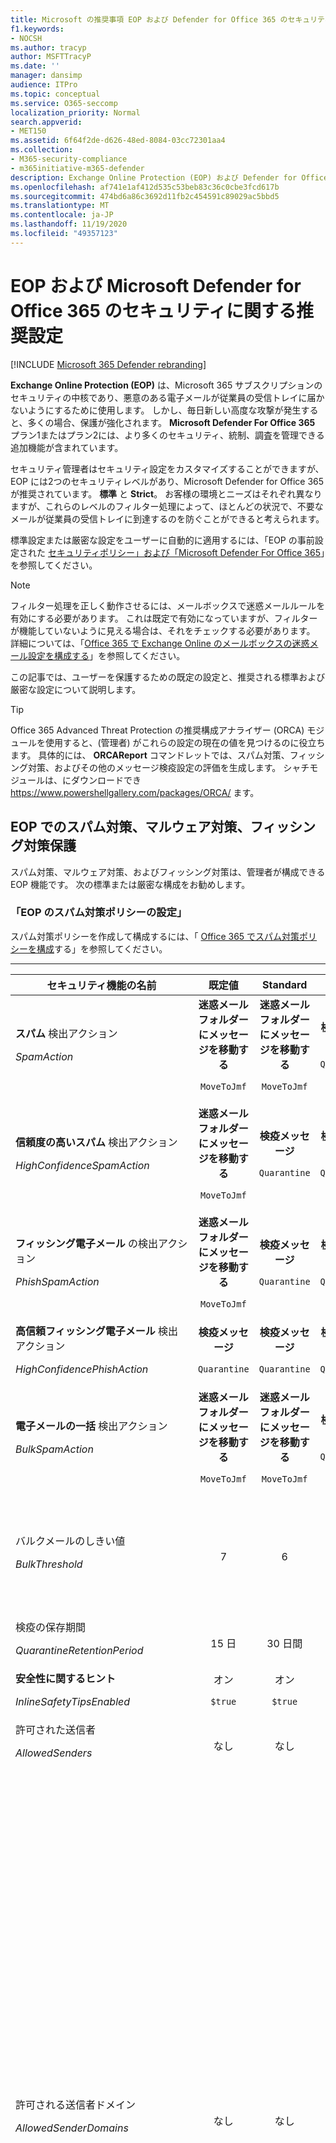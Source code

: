 ```yaml
---
title: Microsoft の推奨事項 EOP および Defender for Office 365 のセキュリティ設定、推奨事項、Sender Policy Framework、ドメインベースのメッセージの報告と適合性、DomainKeys 識別されたメール、手順、EOP の機能、セキュリティ基準、のベースライン、office 365 のためのベースラインの 365 365 設定、EOP、セキュリティ構成の構成
f1.keywords:
- NOCSH
ms.author: tracyp
author: MSFTTracyP
ms.date: ''
manager: dansimp
audience: ITPro
ms.topic: conceptual
ms.service: O365-seccomp
localization_priority: Normal
search.appverid:
- MET150
ms.assetid: 6f64f2de-d626-48ed-8084-03cc72301aa4
ms.collection:
- M365-security-compliance
- m365initiative-m365-defender
description: Exchange Online Protection (EOP) および Defender for Office 365 のセキュリティ設定のベストプラクティスとは 標準保護に関する現在の推奨事項 より厳しくするには、何を使用する必要がありますか。 また、Office 365 に Defender も使用している場合は、どのような機能を利用できますか。
ms.openlocfilehash: af741e1af412d535c53beb83c36c0cbe3fcd617b
ms.sourcegitcommit: 474bd6a86c3692d11fb2c454591c89029ac5bbd5
ms.translationtype: MT
ms.contentlocale: ja-JP
ms.lasthandoff: 11/19/2020
ms.locfileid: "49357123"
---
```

# <a name="recommended-settings-for-eop-and-microsoft-defender-for-office-365-security"></a>EOP および Microsoft Defender for Office 365 のセキュリティに関する推奨設定

[!INCLUDE [Microsoft 365 Defender rebranding](../includes/microsoft-defender-for-office.md)]

**Exchange Online Protection (EOP)** は、Microsoft 365 サブスクリプションのセキュリティの中核であり、悪意のある電子メールが従業員の受信トレイに届かないようにするために使用します。 しかし、毎日新しい高度な攻撃が発生すると、多くの場合、保護が強化されます。 **Microsoft Defender For Office 365** プラン1またはプラン2には、より多くのセキュリティ、統制、調査を管理できる追加機能が含まれています。

セキュリティ管理者はセキュリティ設定をカスタマイズすることができますが、EOP には2つのセキュリティレベルがあり、Microsoft Defender for Office 365 が推奨されています。 **標準** と **Strict**。 お客様の環境とニーズはそれぞれ異なりますが、これらのレベルのフィルター処理によって、ほとんどの状況で、不要なメールが従業員の受信トレイに到達するのを防ぐことができると考えられます。

標準設定または厳密な設定をユーザーに自動的に適用するには、「EOP の事前設定された [セキュリティポリシー」および「Microsoft Defender For Office 365](preset-security-policies.md)」を参照してください。

> [!NOTE]
> フィルター処理を正しく動作させるには、メールボックスで迷惑メールルールを有効にする必要があります。 これは既定で有効になっていますが、フィルターが機能していないように見える場合は、それをチェックする必要があります。 詳細については、「[Office 365 で Exchange Online のメールボックスの迷惑メール設定を構成する](configure-junk-email-settings-on-exo-mailboxes.md)」を参照してください。

この記事では、ユーザーを保護するための既定の設定と、推奨される標準および厳密な設定について説明します。

> [!TIP]
> Office 365 Advanced Threat Protection の推奨構成アナライザー (ORCA) モジュールを使用すると、(管理者) がこれらの設定の現在の値を見つけるのに役立ちます。 具体的には、 **ORCAReport** コマンドレットでは、スパム対策、フィッシング対策、およびその他のメッセージ検疫設定の評価を生成します。 シャチモジュールは、にダウンロードでき <https://www.powershellgallery.com/packages/ORCA/> ます。

## <a name="anti-spam-anti-malware-and-anti-phishing-protection-in-eop"></a>EOP でのスパム対策、マルウェア対策、フィッシング対策保護

スパム対策、マルウェア対策、およびフィッシング対策は、管理者が構成できる EOP 機能です。 次の標準または厳密な構成をお勧めします。

### <a name="eop-anti-spam-policy-settings"></a>「EOP のスパム対策ポリシーの設定」

スパム対策ポリシーを作成して構成するには、「 [Office 365 でスパム対策ポリシーを構成](configure-your-spam-filter-policies.md)する」を参照してください。

****

|セキュリティ機能の名前|既定値|Standard|Strict|Comment|
|---|:---:|:---:|:---:|---|
|**スパム** 検出アクション <p> _SpamAction_|**迷惑メールフォルダーにメッセージを移動する** <p> `MoveToJmf`|**迷惑メールフォルダーにメッセージを移動する** <p> `MoveToJmf`|**検疫メッセージ** <p> `Quarantine`||
|**信頼度の高いスパム** 検出アクション <p> _HighConfidenceSpamAction_|**迷惑メールフォルダーにメッセージを移動する** <p> `MoveToJmf`|**検疫メッセージ** <p> `Quarantine`|**検疫メッセージ** <p> `Quarantine`||
|**フィッシング電子メール** の検出アクション <p> _PhishSpamAction_|**迷惑メールフォルダーにメッセージを移動する** <p> `MoveToJmf`|**検疫メッセージ** <p> `Quarantine`|**検疫メッセージ** <p> `Quarantine`||
|**高信頼フィッシング電子メール** 検出アクション <p> _HighConfidencePhishAction_|**検疫メッセージ** <p> `Quarantine`|**検疫メッセージ** <p> `Quarantine`|**検疫メッセージ** <p> `Quarantine`||
|**電子メールの一括** 検出アクション <p> _BulkSpamAction_|**迷惑メールフォルダーにメッセージを移動する** <p> `MoveToJmf`|**迷惑メールフォルダーにメッセージを移動する** <p> `MoveToJmf`|**検疫メッセージ** <p> `Quarantine`||
|バルクメールのしきい値 <p> _BulkThreshold_|7 |6 |4 |詳細については、「 [Office 365 のバルク苦情レベル (BCL)](bulk-complaint-level-values.md)」を参照してください。|
|検疫の保存期間 <p> _QuarantineRetentionPeriod_|15 日|30 日間|30 日間||
|**安全性に関するヒント** <p> _InlineSafetyTipsEnabled_|オン <p> `$true`|オン <p> `$true`|オン <p> `$true`||
|許可された送信者 <p> _AllowedSenders_|なし|なし|なし||
|許可される送信者ドメイン <p> _AllowedSenderDomains_|なし|なし|なし|許可された送信者の一覧にドメインを追加するのは、非常にわかりません。 攻撃者は、他の方法ではフィルターを適用しない電子メールを送信することができます。 <p> [**スパム対策設定**] ページの [セキュリティ & コンプライアンスセンター] で [スプーフィングインテリジェンス](learn-about-spoof-intelligence.md)を使用して、組織の電子メールドメインにある送信者の電子メールアドレスをスプーフィングしている、または外部ドメインの送信者の電子メールアドレスをスプーフィングしているすべての送信者を確認します。|
|受信拒否リスト <p> _BlockedSenders_|なし|なし|なし||
|受信拒否された送信者ドメイン <p> _BlockedSenderDomains_|なし|なし|なし||
|**[エンド ユーザーのスパム通知を有効にする]**  このポリシーでエンド ユーザーのスパム通知を有効にするには、このチェック ボックスをオンにします。 <p> _EnableEndUserSpamNotifications_|無効 <p> `$false`|有効 <p> `$true`|有効 <p> `$true`||
|**エンドユーザーのスパム通知を毎日送信する (日数)** <p> _EndUserSpamNotificationFrequency_|3 日間|3 日間|3 日間||
|**スパム ZAP** <p> _SpamZapEnabled_|有効 <p> `$true`|有効 <p> `$true`|有効 <p> `$true`||
|**フィッシング ZAP** <p> _PhishZapEnabled_|有効 <p> `$true`|有効 <p> `$true`|有効 <p> `$true`||
|_MarkAsSpamBulkMail_|オン|オン|オン|この設定は、PowerShell でのみ使用できます。|
|

使用されなくなっているスパム対策ポリシーには、他にもいくつかの高度なスパムフィルター (ASF) 設定があります。 これらの機能の減価償却のタイムラインの詳細については、この記事の外部に連絡してください。

**標準** レベルと **厳密** なレベルの両方で、これらの ASF 設定を **オフ** にすることをお勧めします。 ASF 設定の詳細については、「 [Office 365 の高度なスパムフィルター (ASF) 設定](advanced-spam-filtering-asf-options.md)」を参照してください。

****

|セキュリティ機能の名前|Comment|
|---|---|
|**リモートサイトへの画像リンク** (_IncreaseScoreWithImageLinks_)||
|**URL の数値の IP アドレス** (_IncreaseScoreWithNumericIps_)||
|**UL リダイレクト (その他のポート** ) (_IncreaseScoreWithRedirectToOtherPort_)||
|**.Url または info web サイトへの URL** (_IncreaseScoreWithBizOrInfoUrls_)||
|**空のメッセージ** (_MarkAsSpamEmptyMessages_)||
|**HTML の JavaScript または VBScript** (_MarkAsSpamJavaScriptInHtml_)||
|**HTML の Frame または IFrame タグ** (_MarkAsSpamFramesInHtml_)||
|**HTML のオブジェクトタグ** (_MarkAsSpamObjectTagsInHtml_)||
|**HTML にタグを埋め込む** (_MarkAsSpamEmbedTagsInHtml_)||
|**HTML の Form タグ** (_MarkAsSpamFormTagsInHtml_)||
|**HTML での Web バグ** (_MarkAsSpamWebBugsInHtml_)||
|**機密単語リストを適用** する (_MarkAsSpamSensitiveWordList_)||
|**SPF レコード: hard fail** (_MarkAsSpamSpfRecordHardFail_)||
|**条件付き送信者 ID フィルター: hard fail** (_MarkAsSpamFromAddressAuthFail_)||
|**NDR バック散布** (_MarkAsSpamNdrBackscatter_)||
|

#### <a name="eop-outbound-spam-policy-settings"></a>EOP 送信スパムポリシーの設定

送信スパムポリシーを作成して構成するには、「 [Office 365 で送信スパムフィルターを構成](configure-the-outbound-spam-policy.md)する」を参照してください。

サービスの既定の送信制限の詳細については、「 [送信制限](https://docs.microsoft.com/office365/servicedescriptions/exchange-online-service-description/exchange-online-limits#sending-limits-1)」を参照してください。

****

|セキュリティ機能の名前|既定値|Standard|Strict|Comment|
|---|:---:|:---:|:---:|---|
|**ユーザーあたりの最大受信者数: 外部時間の制限** <p> _RecipientLimitExternalPerHour_|.0|500|400|既定値0は、サービスの既定値を使用することを意味します。|
|**ユーザーあたりの最大受信者数: 内部時間の制限** <p> _RecipientLimitInternalPerHour_|.0|1000|800|既定値0は、サービスの既定値を使用することを意味します。|
|**ユーザーあたりの最大受信者数: 毎日の制限** <p> _RecipientLimitPerDay_|.0|1000|800|既定値0は、サービスの既定値を使用することを意味します。|
|**ユーザーが制限を超えた場合のアクション** <p> _ActionWhenThresholdReached_|**次の日までメールを送信することをユーザーに制限する** <p> `BlockUserForToday`|**ユーザーがメールを送信するのを制限する** <p> `BlockUser`|**ユーザーがメールを送信するのを制限する** <p> `BlockUser`||
|

### <a name="eop-anti-malware-policy-settings"></a>EOP マルウェア対策ポリシー設定

マルウェア対策ポリシーを作成して構成するには、「 [configure マルウェア対策ポリシーを Office 365 で構成](configure-anti-malware-policies.md)する」を参照してください。

****

|セキュリティ機能の名前|既定値|Standard|Strict|Comment|
|---|:---:|:---:|:---:|---|
|**受信者にメッセージが検疫されたことを通知するかどうか。** <p> _操作_|いいえ <p> _DeleteMessage_|いいえ <p> _DeleteMessage_|いいえ <p> _DeleteMessage_|電子メールの添付ファイルでマルウェアが検出されると、メッセージは検疫され、管理者のみが解放できるようになります。|
|**一般的な添付ファイルの種類のフィルター** <p> _EnableFileFilter_|オフ <p> `$false`|オン <p> `$true`|オン <p> `$true`|この設定では、添付ファイルの内容に関係なく、実行可能な添付ファイルが含まれているファイルの種類に基づいてメッセージを検疫します。|
|**マルウェアのゼロ時間の自動削除** <p> _ZapEnabled_|オン <p> `$true`|オン <p> `$true`|オン <p> `$true`||
|配信されていないメッセージの **内部送信者に通知** する <p> _EnableInternalSenderNotifications_|無効 <p> `$false`|無効 <p> `$false`|無効 <p> `$false`||
|配信されていないメッセージの **外部送信者に通知** する <p> _EnableExternalSenderNotifications_|無効 <p> `$false`|無効 <p> `$false`|無効 <p> `$false`||
|

### <a name="eop-default-anti-phishing-policy-settings"></a>EOP の既定のフィッシング対策ポリシー設定

これらの設定の詳細については、「 [スプーフィング設定](set-up-anti-phishing-policies.md#spoof-settings)」を参照してください。 これらの設定を構成するには、「 [CONFIGURE EOP」の「フィッシング対策ポリシーを構成](configure-anti-phishing-policies-eop.md)する」を参照してください。

****

|セキュリティ機能の名前|既定値|Standard|Strict|Comment|
|---|:---:|:---:|:---:|---|
|**スプーフィング対策保護を有効にする** <p> _EnableAntispoofEnforcement_|オン <p> `$true`|オン <p> `$true`|オン <p> `$true`||
|**認証されていない送信者を有効にする** <p> _Enable/認証 Atedsender_|オン <p> `$true`|オン <p> `$true`|オン <p> `$true`|Outlook の送信者の写真に、未識別のスプーフィングされた送信者を示す疑問符 (?) を追加します。 詳細については、「 [フィッシング対策ポリシーのスプーフィング設定](set-up-anti-phishing-policies.md)」を参照してください。|
|**ドメインのスプーフィングが許可されていないユーザーによって電子メールが送信された場合** <p> _AuthenticationFailAction_|**受信者の迷惑メールフォルダーにメッセージを移動する** <p> `MoveToJmf`|**受信者の迷惑メールフォルダーにメッセージを移動する** <p> `MoveToJmf`|**メッセージを検疫する** <p> `Quarantine`|この設定は、 [スプーフィングインテリジェンス](learn-about-spoof-intelligence.md)の受信拒否リストに適用されます。|
|

## <a name="microsoft-defender-for-office-365-security"></a>Microsoft Defender for Office 365 のセキュリティ

その他のセキュリティ上の利点は、Microsoft Defender for Office 365 サブスクリプションに付属しています。 最新のニュースと情報については、「 [Office 365 の Defender の新機能](whats-new-in-office-365-atp.md)」を参照してください。

> [!IMPORTANT]
>
> - Microsoft Defender for Office 365 の既定のフィッシング対策ポリシーにより、すべての受信者に対して [スプーフィング保護](set-up-anti-phishing-policies.md#spoof-settings) とメールボックスインテリジェンスが提供されます。 ただし、他の利用可能な [偽装保護](#impersonation-settings-in-anti-phishing-policies-in-microsoft-defender-for-office-365) 機能と [詳細設定](#advanced-settings-in-anti-phishing-policies-in-microsoft-defender-for-office-365) は、既定のポリシーでは構成も有効化もされません。 すべての保護機能を有効にするには、既定のフィッシング対策ポリシーを変更するか、追加のフィッシング対策ポリシーを作成します。
>
> - 組織内のすべての受信者を自動的に保護する、安全なリンクポリシーまたは安全な添付ファイルポリシーはありません。 保護を得るには、少なくとも1つの安全なリンクポリシーと安全な添付ファイルポリシーを作成する必要があります。
>
> - [SharePoint、OneDrive、Microsoft Teams の](atp-for-spo-odb-and-teams.md) 保護および安全な [ドキュメント](safe-docs.md) の保護のための ATP は、安全なリンクポリシーに依存しません。

サブスクリプションに Microsoft Defender for Office 365 が含まれている場合、またはアドオンとして Office 365 の Defender を購入した場合は、次の標準構成または厳密な構成を設定します。

### <a name="anti-phishing-policy-settings-in-microsoft-defender-for-office-365"></a>Microsoft Defender for Office 365 のフィッシング対策ポリシー設定

前述のように、EOP のお客様は基本的なフィッシング対策を行いますが、Microsoft Defender for Office 365 には、攻撃を防止、検出、修復するのに役立つ機能と制御が追加されています。 これらのポリシーを作成して構成するには、「 [Office 365 の Defender でのフィッシング対策ポリシーの構成](configure-atp-anti-phishing-policies.md)」を参照してください。

#### <a name="impersonation-settings-in-anti-phishing-policies-in-microsoft-defender-for-office-365"></a>Microsoft Defender for Office 365 のフィッシング対策ポリシーの偽装設定

これらの設定の詳細については、「 [Microsoft Defender のフィッシング対策ポリシーの偽装設定 (Office 365](set-up-anti-phishing-policies.md#impersonation-settings-in-anti-phishing-policies-in-microsoft-defender-for-office-365))」を参照してください。 これらの設定を構成するには、「 [Office 365 の Defender でフィッシング対策ポリシーを構成](configure-atp-anti-phishing-policies.md)する」を参照してください。

****

|セキュリティ機能の名前|既定値|Standard|Strict|Comment|
|---|:---:|:---:|:---:|---|
|保護されたユーザー: **保護するユーザーを追加する** <p> _EnableTargetedUserProtection_ <p> _TargetedUsersToProtect_|オフ <p> `$false` <p> none|オン <p> `$true` <p> \<list of users\>|オン <p> `$true` <p> \<list of users\>|組織によっては、主な役割にユーザー (メッセージ送信者) を追加することをお勧めします。 内部的には、保護された送信者は CEO、CFO、その他のシニアリーダーである場合があります。 外部では、保護された送信者は協議会のメンバーまたは取締役会を含めることができます。|
|保護されたドメイン: **自分が所有しているドメインを自動的に追加する** <p> _Enable組織 Domainsprotection_|オフ <p> `$false`|オン <p> `$true`|オン <p> `$true`||
|保護されたドメイン: **カスタムドメインを含める** <p> _EnableTargetedDomainsProtection_ <p> _TargetedDomainsToProtect_|オフ <p> `$false` <p> none|オン <p> `$true` <p> \<list of domains\>|オン <p> `$true` <p> \<list of domains\>|組織によっては、所有していないが頻繁に操作するドメイン (送信者ドメイン) を追加することをお勧めします。|
|保護されたユーザー: **偽装ユーザーによって電子メールが送信される場合** <p> _され_|**どの操作も適用しない** <p> `NoAction`|**メッセージを検疫する** <p> `Quarantine`|**メッセージを検疫する** <p> `Quarantine`||
|保護されたドメイン: **偽装ドメインによって電子メールが送信される場合** <p> _TargetedDomainProtectionAction_|**どの操作も適用しない** <p> `NoAction`|**メッセージを検疫する** <p> `Quarantine`|**メッセージを検疫する** <p> `Quarantine`||
|**偽装ユーザーのヒントを表示する** <p> _Enablesimilarユーザーヒント Etytips_|オフ <p> `$false`|オン <p> `$true`|オン <p> `$true`||
|**偽装ドメインのヒントを表示する** <p> _Enablesimilardomainssaf Etytips_|オフ <p> `$false`|オン <p> `$true`|オン <p> `$true`||
|**通常と異なる文字にヒントを表示する** <p> _EnableUnusualCharactersSafetyTips_|オフ <p> `$false`|オン <p> `$true`|オン <p> `$true`||
|**メールボックスインテリジェンスを有効にする** <p> _EnableMailboxIntelligence_|オン <p> `$true`|オン <p> `$true`|オン <p> `$true`||
|**メールボックスインテリジェンスベースの偽装保護を有効にする** <p> _EnableMailboxIntelligenceProtection_|オフ <p> `$false`|オン <p> `$true`|オン <p> `$true`||
|**メールボックスインテリジェンスで保護された偽装ユーザーによって電子メールが送信される場合** <p> _MailboxIntelligenceProtectionAction_|**どの操作も適用しない** <p> `NoAction`|**受信者の迷惑メールフォルダーにメッセージを移動する** <p> `MoveToJmf`|**メッセージを検疫する** <p> `Quarantine`||
|**信頼された差出人** <p> _ExcludedSenders_|なし|なし|なし|組織によっては、誤ってフィッシングとしてマークされるユーザーを追加することをお勧めします。|
|**信頼されたドメイン** <p> _ExcludedDomains_|なし|なし|なし|組織によっては、誤ってフィッシングとしてマークされたドメインを、他のフィルターではなく偽装によってのみ追加することをお勧めします。|
|

#### <a name="spoof-settings-in-anti-phishing-policies-in-microsoft-defender-for-office-365"></a>Microsoft Defender for Office 365 のフィッシング対策ポリシーのスプーフィング設定

これらは、 [EOP のスパム対策ポリシー設定](#eop-anti-spam-policy-settings)で使用可能な設定と同じであることに注意してください。

****

|セキュリティ機能の名前|既定値|Standard|Strict|Comment|
|---|---|---|---|---|
|**スプーフィング対策保護を有効にする** <p> _EnableAntispoofEnforcement_|オン <p> `$true`|オン <p> `$true`|オン <p> `$true`||
|**認証されていない送信者を有効にする** <p> _Enable/認証 Atedsender_|オン <p> `$true`|オン <p> `$true`|オン <p> `$true`|Outlook の送信者の写真に、未識別のスプーフィングされた送信者を示す疑問符 (?) を追加します。 詳細については、「 [フィッシング対策ポリシーのスプーフィング設定](set-up-anti-phishing-policies.md)」を参照してください。|
|**ドメインのスプーフィングが許可されていないユーザーによって電子メールが送信された場合** <p> _AuthenticationFailAction_|**受信者の迷惑メールフォルダーにメッセージを移動する** <p> `MoveToJmf`|**受信者の迷惑メールフォルダーにメッセージを移動する** <p> `MoveToJmf`|**メッセージを検疫する** <p> `Quarantine`|この設定は、 [スプーフィングインテリジェンス](learn-about-spoof-intelligence.md)の受信拒否リストに適用されます。|
|

#### <a name="advanced-settings-in-anti-phishing-policies-in-microsoft-defender-for-office-365"></a>Microsoft Defender for Office 365 のフィッシング対策ポリシーの詳細設定

この設定の詳細については、「 [Microsoft Defender 365 のフィッシング対策ポリシー」の「Advanced フィッシングしきい値](set-up-anti-phishing-policies.md#advanced-phishing-thresholds-in-anti-phishing-policies-in-microsoft-defender-for-office-365)」を参照してください。 この設定を構成するには、「 [Office 365 の Defender でのフィッシング対策ポリシーの構成](configure-atp-anti-phishing-policies.md)」を参照してください。

****

|セキュリティ機能の名前|既定値|Standard|Strict|Comment|
|---|:---:|:---:|:---:|---|
|**高度なフィッシングしきい値** <p> _PhishThresholdLevel_|**1-標準** <p> `1`|**2-アグレッシブ** <p> `2`|**3つ以上のアグレッシブ** <p> `3`||
|

### <a name="safe-links-settings"></a>安全なリンクの設定

Defender in Office 365 の「安全なリンク」には、アクティブな安全リンクポリシーに含まれるすべてのユーザーに適用されるグローバル設定と、各安全リンクポリシーに固有の設定が含まれています。 詳細については、「 [Office 365 の Defender の安全なリンク](atp-safe-links.md)」を参照してください。

#### <a name="global-settings-for-safe-links"></a>安全なリンクのグローバル設定

これらの設定を構成するには、「 [configure global settings For Safe Links In Office 365](configure-global-settings-for-safe-links.md)」を参照してください。

PowerShell では、これらの設定には [AtpPolicyForO365](https://docs.microsoft.com/powershell/module/exchange/set-atppolicyforo365) コマンドレットを使用します。

****

|セキュリティ機能の名前|既定値|Standard|Strict|Comment|
|---|:---:|:---:|:---:|---|
|**安全なリンクの使用: Office 365 アプリケーション** <p> _EnableSafeLinksForO365Clients_|オン <p> `$true`|オン <p> `$true`|オン <p> `$true`|サポートされている Office 365 デスクトップおよびモバイル (iOS および Android) アプリでは安全なリンクを使用します。 詳細については、「 [Office 365 アプリの安全なリンク設定](atp-safe-links.md#safe-links-settings-for-office-365-apps)」を参照してください。|
|**ユーザーが [安全なリンク] をクリックしたときに追跡しない** <p> _トラッククリック_|オン <p> `$false`|オフ <p> `$true`|オフ <p> `$true`|この設定をオフにする ( _Trackclicks クリック_ を設定する) と、 `$true` サポートされている Office 365 アプリのユーザークリックが追跡されます。|
|**ユーザーが元の URL への安全なリンクをクリックできないようにする** <p> _AllowClickThrough スルー_|オン <p> `$false`|オン <p> `$false`|オン <p> `$false`|この設定を有効にする ( _allowclickthrough_ に設定) を使用すると `$false` 、サポートされている Office 365 アプリの元の URL にクリックして移動することができなくなります。|
|

#### <a name="safe-links-policy-settings"></a>安全リンクポリシーの設定

これらの設定を構成するには、「 [Set Up Safe Links policies In office 365](set-up-atp-safe-links-policies.md)」を参照してください。

PowerShell では、これらの設定に [SafeLinksPolicy](https://docs.microsoft.com/powershell/module/exchange/new-safelinkspolicy) および [SafeLinksPolicy](https://docs.microsoft.com/powershell/module/exchange/set-safelinkspolicy) コマンドレットを使用します。

> [!NOTE]
> 前述したように、既定の安全なリンクポリシーはありません。 [既定] 列の値は、作成する新しい安全なリンクポリシーの既定値です。

****

|セキュリティ機能の名前|既定値|Standard|Strict|Comment|
|---|:---:|:---:|:---:|---|
|**メッセージ内の不明な潜在的な悪意のある Url に対するアクションを選択する** <p> _IsEnabled_|オフ <p> `$false`|オン <p> `$true`|オン <p> `$true`||
|**Microsoft Teams 内の不明なまたは悪意のある Url に対するアクションを選択する** <p> _EnableSafeLinksForTeams_|オフ <p> `$false`|オン <p> `$true`|オン <p> `$true`||
|**疑わしいリンクおよびファイルを指すリンクのリアルタイム URL スキャンを適用する** <p> _スキャン Url_|オフ <p> `$false`|オン <p> `$true`|オン <p> `$true`||
|**メッセージを配信する前に URL スキャンが完了するまで待機する** <p> _DeliverMessageAfterScan_|オフ <p> `$false`|オン <p> `$true`|オン <p> `$true`||
|**組織内で送信される電子メールメッセージに安全なリンクを適用する** <p> _EnableForInternalSenders_|オフ <p> `$false`|オン <p> `$true`|オン <p> `$true`||
|**ユーザーのクリックを追跡しない** <p> _ユーザーがクリックしたトラック_|オフ <p> `$false`|オフ <p> `$false`|オフ <p> `$false`|この _設定をオフ_ にすると (自動切り替えの設定)、ユーザーがクリックしたことが `$false` 追跡されます。|
|**ユーザーが元の URL にクリックできないようにする** <p> _/クリックスルー_|オフ <p> `$false`|オン <p> `$true`|オン <p> `$true`|この設定をオンにすると、[] を [オン] _に設定する_ と `$true` 、元の URL に移動できなくなります。|
|

### <a name="safe-attachments-settings"></a>安全な添付ファイルの設定

「Microsoft Defender for Office 365 の安全な添付ファイル」には、安全な添付ファイルのポリシーとの関係を持たないグローバル設定と、各安全なリンクポリシーに固有の設定が含まれています。 詳細については、「 [Office 365 の Defender の安全な添付ファイル](atp-safe-attachments.md)」を参照してください。

#### <a name="global-settings-for-safe-attachments"></a>安全な添付ファイルのグローバル設定

これらの設定を構成するには、 [microsoft 365 E5](safe-docs.md)の「 [SharePoint、OneDrive、Microsoft Teams および安全なドキュメントの ATP を有効](turn-on-atp-for-spo-odb-and-teams.md)にする」を参照してください。

PowerShell では、これらの設定には [AtpPolicyForO365](https://docs.microsoft.com/powershell/module/exchange/set-atppolicyforo365) コマンドレットを使用します。

****

|セキュリティ機能の名前|既定値|Standard|Strict|Comment|
|---|:---:|:---:|:---:|---|
|**SharePoint、OneDrive、Microsoft Teams 用の ATP を有効にする** <p> _EnableATPForSPOTeamsODB_|オン <p> `$true`|オン <p> `$true`||
|**Office クライアントの安全なドキュメントを有効にする**<bt/><br/> _EnableSafeDocs_|オン <p> `$true`|オン <p> `$true`|この設定は、Microsoft 365 E5 または Microsoft 365 E5 セキュリティライセンスでのみ使用できます。 詳細については、「 [Microsoft Defender For Office 365](safe-docs.md)」の「Safe Documents」を参照してください。|
|**安全なドキュメントが悪意のあるファイルとして識別された場合でも、保護されたビューのクリックをユーザーに許可** する <bt/><br/> _AllowSafeDocsOpen_|オフ <p> `$false`|オフ <p> `$false`|この設定は、安全なドキュメントに関連しています。|
|

#### <a name="safe-attachments-policy-settings"></a>安全な添付ファイルのポリシー設定

これらの設定を構成するには、「 [Office 365 の Defender で安全な添付ファイルポリシーをセットアップ](set-up-atp-safe-attachments-policies.md)する」を参照してください。

PowerShell では、これらの設定に対して、 [新しい-safeattachmentpolicy](https://docs.microsoft.com/powershell/module/exchange/new-safeattachmentpolicy) および [Set-safeattachmentpolicy](https://docs.microsoft.com/powershell/module/exchange/set-safelinkspolicy) コマンドレットを使用します。

> [!NOTE]
> 前述したように、既定の安全な添付ファイルポリシーはありません。 [既定] 列の値は、作成する新しい安全な添付ファイルポリシーの既定値です。

****

|セキュリティ機能の名前|既定値|Standard|Strict|Comment|
|---|:---:|:---:|:---:|---|
|**安全な添付ファイルの不明なマルウェア応答** <p> _操作_|ブロック <p> `Block`|ブロック <p> `Block`|ブロック <p> `Block`||
|**検出時に接続をリダイレクト****する: リダイレクトを有効にする** <p> _リダイレクトする_ <p> _RedirectAddress_|Off で、電子メールアドレスが指定されていません。 <p> `$true` <p> none|で、電子メールアドレスを指定します。 <p> `$true` <p> 電子メールアドレス|で、電子メールアドレスを指定します。 <p> `$true` <p> 電子メールアドレス|メッセージをセキュリティ管理者にレビュー用にリダイレクトします。|
|**マルウェアスキャンによる添付ファイルのタイムアウトまたはエラーが発生した場合は、上記の選択を適用します。** <p> _ActionOnError_|オン <p> `$true`|オン <p> `$true`|オン <p> `$true`||
|

## <a name="related-articles"></a>関連記事

- **Exchange メールフロールール (トランスポートルールとも呼ば** れます) のベストプラクティスについては、こちらを参照してください。 「 [Exchange Online でメールフロールールを構成するためのベストプラクティス」を](https://docs.microsoft.com/exchange/security-and-compliance/mail-flow-rules/configuration-best-practices)参照してください。

- 管理者とユーザーは、誤検知 (不良としてマークされている正常なメール) と誤検知 (無効な電子メールを許可) を分析のために Microsoft に送信できます。 詳細については、「[メッセージとファイルを Microsoft に報告する](report-junk-email-messages-to-microsoft.md)」を参照してください。

- これらのリンクは、 [EOP サービス](set-up-your-eop-service.md)を **セットアップする方法**、および [Microsoft Defender for Office 365](office-365-atp.md)を **構成** する方法に関する情報を対象としています。 「[Office 365 での脅威からの保護](protect-against-threats.md)」にある、役に立つ手順を忘れないでください。

- **Windows のセキュリティベースライン** は、次の場所にあります。 [セキュリティベースラインを取得できますか](https://docs.microsoft.com/windows/security/threat-protection/windows-security-baselines#where-can-i-get-the-security-baselines) 。また、セキュリティベースラインを使用して intune で intune ベースセキュリティ用の [Windows 10 デバイスを構成する](https://docs.microsoft.com/intune/protect/security-baselines) ことができます。 最後に、エンドポイントと Microsoft Intune セキュリティベースラインの microsoft defender の比較については、「 [Microsoft defender と Windows intune セキュリティベースラインの比較](https://docs.microsoft.com/windows/security/threat-protection/microsoft-defender-atp/configure-machines-security-baseline#compare-the-microsoft-defender-atp-and-the-windows-intune-security-baselines)」を参照してください。
